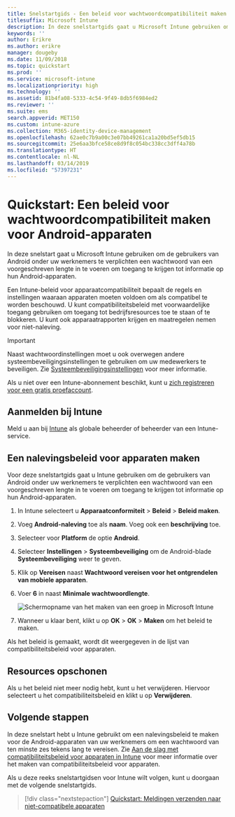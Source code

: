 ```yaml
---
title: Snelstartgids - Een beleid voor wachtwoordcompatibiliteit maken voor Android-apparaten
titlesuffix: Microsoft Intune
description: In deze snelstartgids gaat u Microsoft Intune gebruiken om de wachtwoordlengte in te stellen die is vereist voor Android-apparaten.
keywords: ''
author: Erikre
ms.author: erikre
manager: dougeby
ms.date: 11/09/2018
ms.topic: quickstart
ms.prod: ''
ms.service: microsoft-intune
ms.localizationpriority: high
ms.technology: ''
ms.assetid: 81b4fa08-5333-4c54-9f49-8db5f6984ed2
ms.reviewer: ''
ms.suite: ems
search.appverid: MET150
ms.custom: intune-azure
ms.collection: M365-identity-device-management
ms.openlocfilehash: 62ae0c7b9a00c3e07bb49261ca1a20bd5ef5db15
ms.sourcegitcommit: 25e6aa3bfce58ce8d9f8c054bc338cc3dff4a78b
ms.translationtype: HT
ms.contentlocale: nl-NL
ms.lasthandoff: 03/14/2019
ms.locfileid: "57397231"
---
```

# <a name="quickstart-create-a-password-compliance-policy-for-android-devices"></a>Quickstart: Een beleid voor wachtwoordcompatibiliteit maken voor Android-apparaten

In deze snelstart gaat u Microsoft Intune gebruiken om de gebruikers van Android onder uw werknemers te verplichten een wachtwoord van een voorgeschreven lengte in te voeren om toegang te krijgen tot informatie op hun Android-apparaten. 

Een Intune-beleid voor apparaatcompatibiliteit bepaalt de regels en instellingen waaraan apparaten moeten voldoen om als compatibel te worden beschouwd. U kunt compatibiliteitsbeleid met voorwaardelijke toegang gebruiken om toegang tot bedrijfsresources toe te staan of te blokkeren. U kunt ook apparaatrapporten krijgen en maatregelen nemen voor niet-naleving.

> [!IMPORTANT]
> Naast wachtwoordinstellingen moet u ook overwegen andere systeembeveiligingsinstellingen te gebruiken om uw medewerkers te beveiligen. Zie [Systeembeveiligingsinstellingen](compliance-policy-create-android-for-work.md#system-security-settings) voor meer informatie.

Als u niet over een Intune-abonnement beschikt, kunt u [zich registreren voor een gratis proefaccount](free-trial-sign-up.md).

## <a name="sign-in-to-intune"></a>Aanmelden bij Intune

Meld u aan bij [Intune](https://aka.ms/intuneportal) als globale beheerder of beheerder van een Intune-service. 

## <a name="create-a-device-compliance-policy"></a>Een nalevingsbeleid voor apparaten maken

Voor deze snelstartgids gaat u Intune gebruiken om de gebruikers van Android onder uw werknemers te verplichten een wachtwoord van een voorgeschreven lengte in te voeren om toegang te krijgen tot informatie op hun Android-apparaten.

1. In Intune selecteert u **Apparaatconformiteit** > **Beleid** > **Beleid maken**.
2. Voeg **Android-naleving** toe als **naam**. Voeg ook een **beschrijving** toe.
3. Selecteer voor **Platform** de optie **Android**. 
4. Selecteer **Instellingen** > **Systeembeveiliging** om de Android-blade **Systeembeveiliging** weer te geven.
5. Klik op **Vereisen** naast **Wachtwoord vereisen voor het ontgrendelen van mobiele apparaten**.
6. Voer **6** in naast **Minimale wachtwoordlengte**. 

    ![Schermopname van het maken van een groep in Microsoft Intune](media/quickstart-set-password-length-android/quickstart-set-password-length-android-01.png)

7. Wanneer u klaar bent, klikt u op **OK** > **OK** > **Maken** om het beleid te maken.

Als het beleid is gemaakt, wordt dit weergegeven in de lijst van compatibiliteitsbeleid voor apparaten. 

## <a name="clean-up-resources"></a>Resources opschonen

Als u het beleid niet meer nodig hebt, kunt u het verwijderen. Hiervoor selecteert u het compatibiliteitsbeleid en klikt u op **Verwijderen**.

## <a name="next-steps"></a>Volgende stappen

In deze snelstart hebt u Intune gebruikt om een nalevingsbeleid te maken voor de Android-apparaten van uw werknemers om een wachtwoord van ten minste zes tekens lang te vereisen. Zie [Aan de slag met compatibiliteitsbeleid voor apparaten in Intune](device-compliance-get-started.md) voor meer informatie over het maken van compatibiliteitsbeleid voor apparaten.

Als u deze reeks snelstartgidsen voor Intune wilt volgen, kunt u doorgaan met de volgende snelstartgids.

> [!div class="nextstepaction"]
> [Quickstart: Meldingen verzenden naar niet-compatibele apparaten](quickstart-send-notification.md)
